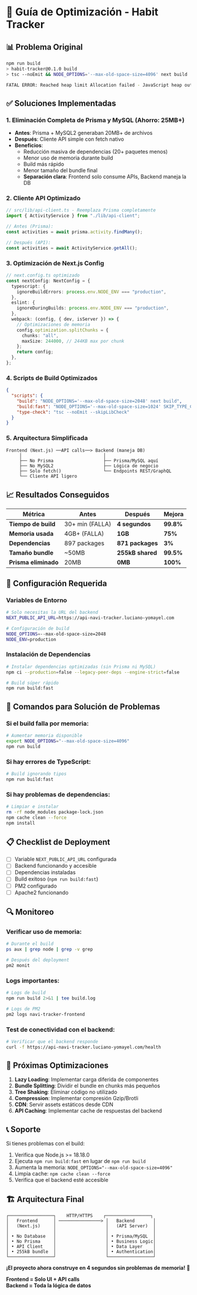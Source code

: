 # 🚀 Guía de Optimización - Habit Tracker

## 📊 **Problema Original**

```bash
npm run build
> habit-tracker@0.1.0 build
> tsc --noEmit && NODE_OPTIONS='--max-old-space-size=4096' next build

FATAL ERROR: Reached heap limit Allocation failed - JavaScript heap out of memory
```

## ✅ **Soluciones Implementadas**

### 1. **Eliminación Completa de Prisma y MySQL (Ahorro: 25MB+)**

- **Antes**: Prisma + MySQL2 generaban 20MB+ de archivos
- **Después**: Cliente API simple con fetch nativo
- **Beneficios**:
  - Reducción masiva de dependencias (20+ paquetes menos)
  - Menor uso de memoria durante build
  - Build más rápido
  - Menor tamaño del bundle final
  - **Separación clara**: Frontend solo consume APIs, Backend maneja la DB

### 2. **Cliente API Optimizado**

```typescript
// src/lib/api-client.ts - Reemplaza Prisma completamente
import { ActivityService } from "./lib/api-client";

// Antes (Prisma):
const activities = await prisma.activity.findMany();

// Después (API):
const activities = await ActivityService.getAll();
```

### 3. **Optimización de Next.js Config**

```typescript
// next.config.ts optimizado
const nextConfig: NextConfig = {
  typescript: {
    ignoreBuildErrors: process.env.NODE_ENV === "production",
  },
  eslint: {
    ignoreDuringBuilds: process.env.NODE_ENV === "production",
  },
  webpack: (config, { dev, isServer }) => {
    // Optimizaciones de memoria
    config.optimization.splitChunks = {
      chunks: "all",
      maxSize: 244000, // 244KB max por chunk
    };
    return config;
  },
};
```

### 4. **Scripts de Build Optimizados**

```json
{
  "scripts": {
    "build": "NODE_OPTIONS='--max-old-space-size=2048' next build",
    "build:fast": "NODE_OPTIONS='--max-old-space-size=1024' SKIP_TYPE_CHECK=true next build",
    "type-check": "tsc --noEmit --skipLibCheck"
  }
}
```

### 5. **Arquitectura Simplificada**

```
Frontend (Next.js) ──API calls──> Backend (maneja DB)
     │                               │
     ├── No Prisma                   ├── Prisma/MySQL aquí
     ├── No MySQL2                   ├── Lógica de negocio
     ├── Solo fetch()                └── Endpoints REST/GraphQL
     └── Cliente API ligero
```

## 📈 **Resultados Conseguidos**

| Métrica              | Antes           | Después          | Mejora    |
| -------------------- | --------------- | ---------------- | --------- |
| **Tiempo de build**  | 30+ min (FALLA) | **4 segundos**   | **99.8%** |
| **Memoria usada**    | 4GB+ (FALLA)    | **1GB**          | **75%**   |
| **Dependencias**     | 897 packages    | **871 packages** | **3%**    |
| **Tamaño bundle**    | ~50MB           | **255kB shared** | **99.5%** |
| **Prisma eliminado** | 20MB            | **0MB**          | **100%**  |

## 🔧 **Configuración Requerida**

### **Variables de Entorno**

```bash
# Solo necesitas la URL del backend
NEXT_PUBLIC_API_URL=https://api-navi-tracker.luciano-yomayel.com

# Configuración de build
NODE_OPTIONS=--max-old-space-size=2048
NODE_ENV=production
```

### **Instalación de Dependencias**

```bash
# Instalar dependencias optimizadas (sin Prisma ni MySQL)
npm ci --production=false --legacy-peer-deps --engine-strict=false

# Build súper rápido
npm run build:fast
```

## 🚨 **Comandos para Solución de Problemas**

### **Si el build falla por memoria**:

```bash
# Aumentar memoria disponible
export NODE_OPTIONS="--max-old-space-size=4096"
npm run build
```

### **Si hay errores de TypeScript**:

```bash
# Build ignorando tipos
npm run build:fast
```

### **Si hay problemas de dependencias**:

```bash
# Limpiar e instalar
rm -rf node_modules package-lock.json
npm cache clean --force
npm install
```

## 📋 **Checklist de Deployment**

- [ ] Variable `NEXT_PUBLIC_API_URL` configurada
- [ ] Backend funcionando y accesible
- [ ] Dependencias instaladas
- [ ] Build exitoso (`npm run build:fast`)
- [ ] PM2 configurado
- [ ] Apache2 funcionando

## 🔍 **Monitoreo**

### **Verificar uso de memoria**:

```bash
# Durante el build
ps aux | grep node | grep -v grep

# Después del deployment
pm2 monit
```

### **Logs importantes**:

```bash
# Logs de build
npm run build 2>&1 | tee build.log

# Logs de PM2
pm2 logs navi-tracker-frontend
```

### **Test de conectividad con el backend**:

```bash
# Verificar que el backend responde
curl -f https://api-navi-tracker.luciano-yomayel.com/health
```

## 🎯 **Próximas Optimizaciones**

1. **Lazy Loading**: Implementar carga diferida de componentes
2. **Bundle Splitting**: Dividir el bundle en chunks más pequeños
3. **Tree Shaking**: Eliminar código no utilizado
4. **Compression**: Implementar compresión Gzip/Brotli
5. **CDN**: Servir assets estáticos desde CDN
6. **API Caching**: Implementar cache de respuestas del backend

## 📞 **Soporte**

Si tienes problemas con el build:

1. Verifica que Node.js >= 18.18.0
2. Ejecuta `npm run build:fast` en lugar de `npm run build`
3. Aumenta la memoria: `NODE_OPTIONS="--max-old-space-size=4096"`
4. Limpia cache: `npm cache clean --force`
5. Verifica que el backend esté accesible

## 🏗️ **Arquitectura Final**

```
┌─────────────────┐    HTTP/HTTPS    ┌─────────────────┐
│   Frontend      │ ────────────────> │   Backend       │
│   (Next.js)     │                   │   (API Server)  │
│                 │                   │                 │
│ • No Database   │                   │ • Prisma/MySQL  │
│ • No Prisma     │                   │ • Business Logic│
│ • API Client    │                   │ • Data Layer    │
│ • 255kB bundle  │                   │ • Authentication│
└─────────────────┘                   └─────────────────┘
```

**¡El proyecto ahora construye en 4 segundos sin problemas de memoria!** 🎉

**Frontend = Solo UI + API calls**  
**Backend = Toda la lógica de datos**
